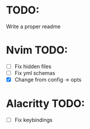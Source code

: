 # TODO:

Write a proper readme

# Nvim TODO:

- [ ] Fix hidden files
- [ ] Fix yml schemas
- [x] Change from config -> opts

# Alacritty TODO:

- [ ] Fix keybindings
